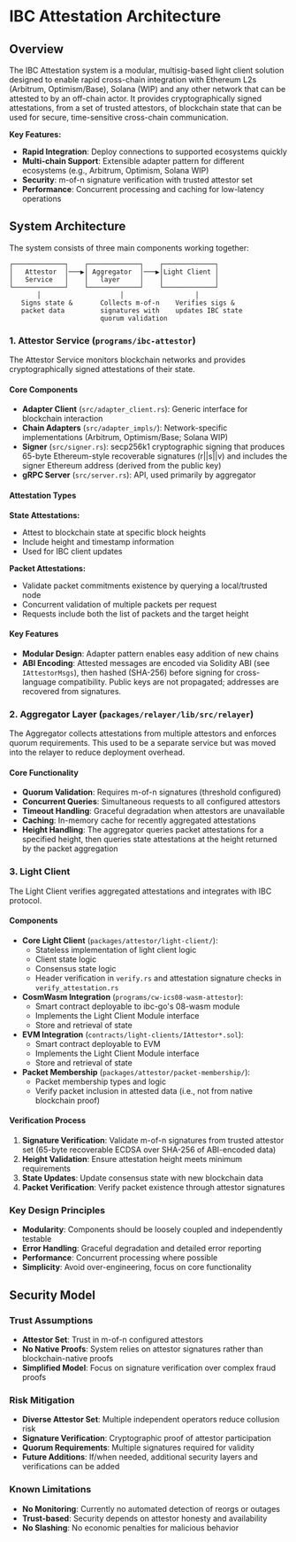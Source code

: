 # IBC Attestation Architecture

## Overview

The IBC Attestation system is a modular, multisig-based light client solution designed to enable rapid cross-chain integration with Ethereum L2s (Arbitrum, Optimism/Base), Solana (WIP) and any other network that can be attested to by an off-chain actor. It provides cryptographically signed attestations, from a set of trusted attestors, of blockchain state that can be used for secure, time-sensitive cross-chain communication.

**Key Features:**
- **Rapid Integration**: Deploy connections to supported ecosystems quickly
- **Multi-chain Support**: Extensible adapter pattern for different ecosystems (e.g., Arbitrum, Optimism, Solana WIP)
- **Security**: m-of-n signature verification with trusted attestor set
- **Performance**: Concurrent processing and caching for low-latency operations

## System Architecture

The system consists of three main components working together:

```
┌─────────────┐    ┌─────────────┐    ┌─────────────┐
│   Attestor  │───▶│ Aggregator  │───▶│Light Client │
│   Service   │    │   layer     │    │             │
└─────────────┘    └─────────────┘    └─────────────┘
       │                    │                  │
   Signs state &       Collects m-of-n    Verifies sigs &
   packet data         signatures with    updates IBC state
                       quorum validation
```

### 1. Attestor Service (`programs/ibc-attestor`)

The Attestor Service monitors blockchain networks and provides cryptographically signed attestations of their state.

#### Core Components

- **Adapter Client** (`src/adapter_client.rs`): Generic interface for blockchain interaction
- **Chain Adapters** (`src/adapter_impls/`): Network-specific implementations (Arbitrum, Optimism/Base; Solana WIP)
- **Signer** (`src/signer.rs`): secp256k1 cryptographic signing that produces 65-byte Ethereum-style recoverable signatures (r||s||v) and includes the signer Ethereum address (derived from the public key)
- **gRPC Server** (`src/server.rs`): API, used primarily by aggregator

#### Attestation Types

**State Attestations:**
- Attest to blockchain state at specific block heights
- Include height and timestamp information
- Used for IBC client updates

**Packet Attestations:**
- Validate packet commitments existence by querying a local/trusted node
- Concurrent validation of multiple packets per request
- Requests include both the list of packets and the target height

#### Key Features

- **Modular Design**: Adapter pattern enables easy addition of new chains
- **ABI Encoding**: Attested messages are encoded via Solidity ABI (see `IAttestorMsgs`), then hashed (SHA-256) before signing for cross-language compatibility. Public keys are not propagated; addresses are recovered from signatures.

### 2. Aggregator Layer (`packages/relayer/lib/src/relayer`)

The Aggregator collects attestations from multiple attestors and enforces quorum requirements. This used to be a separate service but was moved into the relayer to reduce deployment overhead.

#### Core Functionality

- **Quorum Validation**: Requires m-of-n signatures (threshold configured)
- **Concurrent Queries**: Simultaneous requests to all configured attestors
- **Timeout Handling**: Graceful degradation when attestors are unavailable
- **Caching**: In-memory cache for recently aggregated attestations
- **Height Handling**: The aggregator queries packet attestations for a specified height, then queries state attestations at the height returned by the packet aggregation

### 3. Light Client

The Light Client verifies aggregated attestations and integrates with IBC protocol.

#### Components

- **Core Light Client** (`packages/attestor/light-client/`):
  - Stateless implementation of light client logic
  - Client state logic
  - Consensus state logic
  - Header verification in `verify.rs` and attestation signature checks in `verify_attestation.rs`
- **CosmWasm Integration** (`programs/cw-ics08-wasm-attestor`):
  - Smart contract deployable to ibc-go's 08-wasm module
  - Implements the Light Client Module interface
  - Store and retrieval of state
- **EVM Integration** (`contracts/light-clients/IAttestor*.sol`):
  - Smart contract deployable to EVM
  - Implements the Light Client Module interface
  - Store and retrieval of state
- **Packet Membership** (`packages/attestor/packet-membership/`):
  - Packet membership types and logic
  - Verify packet inclusion in attested data (i.e., not from native blockchain proof)

#### Verification Process

1. **Signature Verification**: Validate m-of-n signatures from trusted attestor set (65-byte recoverable ECDSA over SHA-256 of ABI-encoded data)
2. **Height Validation**: Ensure attestation height meets minimum requirements  
3. **State Updates**: Update consensus state with new blockchain data
4. **Packet Verification**: Verify packet existence through attestor signatures

### Key Design Principles

- **Modularity**: Components should be loosely coupled and independently testable
- **Error Handling**: Graceful degradation and detailed error reporting
- **Performance**: Concurrent processing where possible
- **Simplicity**: Avoid over-engineering, focus on core functionality

## Security Model

### Trust Assumptions

- **Attestor Set**: Trust in m-of-n configured attestors
- **No Native Proofs**: System relies on attestor signatures rather than blockchain-native proofs
- **Simplified Model**: Focus on signature verification over complex fraud proofs

### Risk Mitigation

- **Diverse Attestor Set**: Multiple independent operators reduce collusion risk
- **Signature Verification**: Cryptographic proof of attestor participation
- **Quorum Requirements**: Multiple signatures required for validity
- **Future Additions**: If/when needed, additional security layers and verifications can be added

### Known Limitations

- **No Monitoring**: Currently no automated detection of reorgs or outages
- **Trust-based**: Security depends on attestor honesty and availability
- **No Slashing**: No economic penalties for malicious behavior

